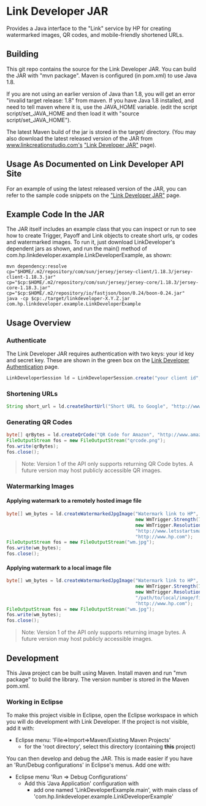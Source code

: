 # Link Developer JAR

Provides a Java interface to the "Link" service by HP for creating
watermarked images, QR codes, and mobile-friendly shortened URLs.

## Building

This git repo contains the source for the Link Developer JAR.  You can
build the JAR with "mvn package".  Maven is configured (in pom.xml) to
use Java 1.8.

If you are not using an earlier version of Java than 1.8, you will get
an error "invalid target release: 1.8" from maven.  If you have Java
1.8 installed, and need to tell maven where it is, use the JAVA_HOME
variable.  (edit the script script/set_JAVA_HOME and then load
it with "source script/set_JAVA_HOME").

The latest Maven build of the jar is stored in the target/ directory.
(You may also download the latest released version of the JAR from
www.linkcreationstudio.com's ["Link Developer
JAR"](https://www.linkcreationstudio.com/api/libraries/java/) page).

## Usage As Documented on Link Developer API Site

For an example of using the latest released version of the JAR, you
can refer to the sample code snippets on the ["Link Developer
JAR"](https://www.linkcreationstudio.com/api/libraries/java/) page.

## Example Code In the JAR

The JAR itself includes an example class that you can inspect or run
to see how to create Trigger, Payoff and Link objects to create short
urls, qr codes and watermarked images.  To run it, just download
LinkDeveloper's dependent jars as shown, and run the main() method of
com.hp.linkdeveloper.example.LinkDeveloperExample, as shown:

```shell
mvn dependency:resolve
cp="$HOME/.m2/repository/com/sun/jersey/jersey-client/1.18.3/jersey-client-1.18.3.jar"
cp="$cp:$HOME/.m2/repository/com/sun/jersey/jersey-core/1.18.3/jersey-core-1.18.3.jar"
cp="$cp:$HOME/.m2/repository/io/fastjson/boon/0.24/boon-0.24.jar"
java -cp $cp:./target/linkdeveloper-X.Y.Z.jar com.hp.linkdeveloper.example.LinkDeveloperExample
```

## Usage Overview

### Authenticate

The Link Developer JAR requires authentication with two keys: your id key
and secret key.  These are shown in the green box on the [Link Developer Authentication](https://www.linkcreationstudio.com/developer/doc/auth/) page.


```java
LinkDeveloperSession ld = LinkDeveloperSession.create("your client id", "your client secret");
```

### Shortening URLs

```java
String short_url = ld.createShortUrl("Short URL to Google", "http://www.google.com");
```

### Generating QR Codes

```java
byte[] qrBytes = ld.createQrCode("QR Code for Amazon", "http://www.amazon.com", 200 /* width in pixels */);
FileOutputStream fos = new FileOutputStream("qrcode.png");
fos.write(qrBytes);
fos.close();
```

> Note: Version 1 of the API only supports returning QR Code
> bytes. A future version may host publicly accessible QR images.

### Watermarking Images
#### Applying watermark to a remotely hosted image file
```java
byte[] wm_bytes = ld.createWatermarkedJpgImage("Watermark link to HP", 
                                               new WmTrigger.Strength(7),
                                               new WmTrigger.Resolution(72),
                                               "http://www.letsstartsmall.com/ITSE2313_WebAuthoring/images/unit3/jpg_example1.jpg","http://www.hp.com",
                                               "http://www.hp.com");
FileOutputStream fos = new FileOutputStream("wm.jpg");
fos.write(wm_bytes);
fos.close();
```
#### Applying watermark to a local image file
```java
byte[] wm_bytes = ld.createWatermarkedJpgImage("Watermark link to HP", 
                                               new WmTrigger.Strength(7),
                                               new WmTrigger.Resolution(72),
                                               "/path/to/local/image/file",
                                               "http://www.hp.com");
FileOutputStream fos = new FileOutputStream("wm.jpg");
fos.write(wm_bytes);
fos.close();
```

> Note: Version 1 of the API only supports returning image
> bytes. A future version may host publicly accessible images.

## Development

This Java project can be built using Maven.  Install maven and run
"mvn package" to build the library.  The version number is stored in
the Maven pom.xml.

### Working in Eclipse

To make this project visible in Eclipse, open the Eclipse workspace in
which you will do development with Link Developer.  If the project is not
visible, add it with:

* Eclipse menu: 'File=>Import=>Maven/Existing Maven Projects'
  * for the 'root directory', select this directory (containing __this__ project)

You can then develop and debug the JAR.  This is made easier if you
have an 'Run/Debug configurations' in Eclipse's menus.  Add one with:

* Eclipse menu 'Run => Debug Configurations'
  * Add this 'Java Application' configuration with 
    * add one named 'LinkDeveloperExample.main', with main class of 'com.hp.linkdeveloper.example.LinkDeveloperExample'